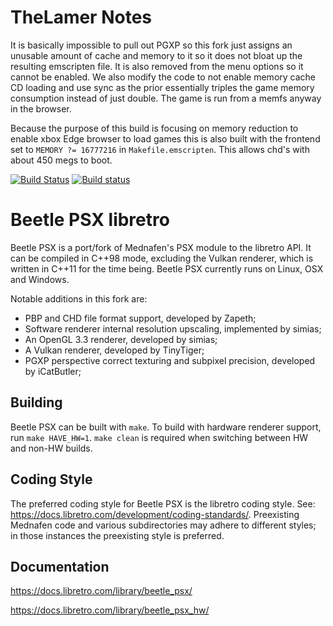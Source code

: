 # TheLamer Notes
It is basically impossible to pull out PGXP so this fork just assigns an unusable amount of cache and memory to it so it does not bloat up the resulting emscripten file. It is also removed from the menu options so it cannot be enabled. We also modify the code to not enable memory cache CD loading and use sync as the prior essentially triples the game memory consumption instead of just double. The game is run from a memfs anyway in the browser. 

Because the purpose of this build is focusing on memory reduction to enable xbox Edge browser to load games this is also built with the frontend set to `MEMORY ?= 16777216` in `Makefile.emscripten`. This allows chd's with about 450 megs to boot.

[![Build Status](https://travis-ci.org/libretro/beetle-psx-libretro.svg?branch=master)](https://travis-ci.org/libretro/beetle-psx-libretro)
[![Build status](https://ci.appveyor.com/api/projects/status/qd1ew088woadbqhc/branch/master?svg=true)](https://ci.appveyor.com/project/bparker06/beetle-psx-libretro/branch/master)

# Beetle PSX libretro

Beetle PSX is a port/fork of Mednafen's PSX module to the libretro API. It can be compiled in C++98 mode, excluding the Vulkan renderer, which is written in C++11 for the time being. Beetle PSX currently runs on Linux, OSX and Windows.

Notable additions in this fork are:
* PBP and CHD file format support, developed by Zapeth;
* Software renderer internal resolution upscaling, implemented by simias;
* An OpenGL 3.3 renderer, developed by simias;
* A Vulkan renderer, developed by TinyTiger;
* PGXP perspective correct texturing and subpixel precision, developed by iCatButler;

## Building

Beetle PSX can be built with `make`. To build with hardware renderer support, run `make HAVE_HW=1`. `make clean` is required when switching between HW and non-HW builds.

## Coding Style

The preferred coding style for Beetle PSX is the libretro coding style. See: https://docs.libretro.com/development/coding-standards/. Preexisting Mednafen code and various subdirectories may adhere to different styles; in those instances the preexisting style is preferred.

## Documentation

https://docs.libretro.com/library/beetle_psx/

https://docs.libretro.com/library/beetle_psx_hw/
